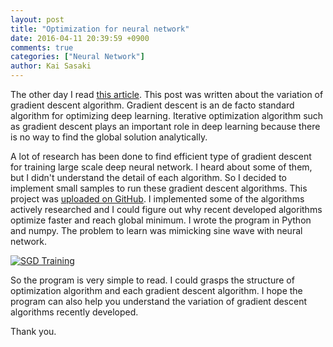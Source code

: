 ```yaml
---
layout: post
title: "Optimization for neural network"
date: 2016-04-11 20:39:59 +0900
comments: true
categories: ["Neural Network"]
author: Kai Sasaki
---
```

The other day I read [this article](http://sebastianruder.com/optimizing-gradient-descent/). This post was written about
the variation of gradient descent algorithm. Gradient descent is an de facto standard algorithm for optimizing deep learning.
Iterative optimization algorithm such as gradient descent plays an important role in deep learning because there is no way
to find the global solution analytically.

<!-- more -->

A lot of research has been done to find efficient type of gradient descent for training large scale deep neural network.
I heard about some of them, but I didn't understand the detail of each algorithm. So I decided to implement small samples
to run these gradient descent algorithms. This project was [uploaded on GitHub](https://github.com/Lewuathe/nn-optimization).
I implemented some of the algorithms actively researched and I could figure out why recent developed algorithms optimize faster
and reach global minimum. I wrote the program in Python and numpy. The problem to learn was mimicking sine wave with neural network.

[![SGD Training](http://img.youtube.com/vi/-mmMzCEmFI8/0.jpg)](https://www.youtube.com/watch?v=-mmMzCEmFI8)

So the program is very simple to read. I could grasps the structure of optimization algorithm and each gradient descent algorithm. I hope the program can also help you understand the variation of gradient descent algorithms recently developed.

Thank you.
